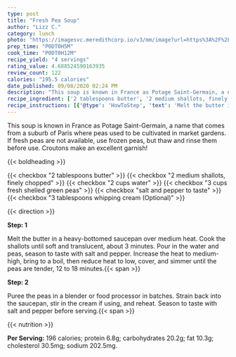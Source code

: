 ```yaml
---
type: post
title: "Fresh Pea Soup"
author: "Lizz C."
category: lunch
photo: "https://imagesvc.meredithcorp.io/v3/mm/image?url=https%3A%2F%2Fimages.media-allrecipes.com%2Fuserphotos%2F8038576.jpg"
prep_time: "P0DT0H5M"
cook_time: "P0DT0H12M"
recipe_yield: "4 servings"
rating_value: 4.688524590163935
review_count: 122
calories: "195.5 calories"
date_published: 09/08/2020 02:24 PM
description: "This soup is known in France as Potage Saint-Germain, a name that comes from a suburb of Paris where peas used to be cultivated in market gardens. If fresh peas are not available, use frozen peas, but thaw and rinse them before use.  Croutons make an excellent garnish!"
recipe_ingredient: ['2 tablespoons butter', '2 medium shallots, finely chopped', '2 cups water', '3 cups fresh shelled green peas', 'salt and pepper to taste', '3 tablespoons whipping cream']
recipe_instructions: [{'@type': 'HowToStep', 'text': 'Melt the butter in a heavy-bottomed saucepan over medium heat.  Cook the shallots until soft and translucent, about 3 minutes.  Pour in the water and peas, season to taste with salt and pepper.  Increase the heat to medium-high, bring to a boil, then reduce heat to low, cover, and simmer until the peas are tender, 12 to 18 minutes.\n'}, {'@type': 'HowToStep', 'text': 'Puree the peas in a blender or food processor in batches.  Strain back into the saucepan, stir in the cream if using, and reheat.  Season to taste with salt and pepper before serving.\n'}]
---
```


This soup is known in France as Potage Saint-Germain, a name that comes from a suburb of Paris where peas used to be cultivated in market gardens. If fresh peas are not available, use frozen peas, but thaw and rinse them before use.  Croutons make an excellent garnish! 

{{< boldheading >}}

{{< checkbox "2 tablespoons butter" >}}
{{< checkbox "2 medium shallots, finely chopped" >}}
{{< checkbox "2 cups water" >}}
{{< checkbox "3 cups fresh shelled green peas" >}}
{{< checkbox "salt and pepper to taste" >}}
{{< checkbox "3 tablespoons whipping cream  (Optional)" >}}


{{< direction >}}

**Step: 1**

Melt the butter in a heavy-bottomed saucepan over medium heat.  Cook the shallots until soft and translucent, about 3 minutes.  Pour in the water and peas, season to taste with salt and pepper.  Increase the heat to medium-high, bring to a boil, then reduce heat to low, cover, and simmer until the peas are tender, 12 to 18 minutes.{{< span >}}

**Step: 2**

Puree the peas in a blender or food processor in batches.  Strain back into the saucepan, stir in the cream if using, and reheat.  Season to taste with salt and pepper before serving.{{< span >}}

{{< nutrition >}}

**Per Serving:** 196 calories; protein 6.8g; carbohydrates 20.2g; fat 10.3g; cholesterol 30.5mg; sodium 202.5mg.